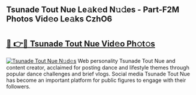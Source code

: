 ## Tsunade Tout Nue Le𝚊k𝚎d N𝚞𝚍es - Part-F2M Photos Vid𝚎o Le𝚊ks CzhO6

# <h2><a href="http://fb8rur.evod.top/?m=Tsunade+Tout+Nue">🔗 👉🔴 Tsunade Tout Nue Vid𝚎o Ph𝚘t𝚘s</a></h2>

[![Tsunade Tout Nue N𝚞d𝚎s](https://i.imgur.com/8V9OHl7.gif)](http://fb8rur.evod.top/?m=Tsunade+Tout+Nue)
Web personality Tsunade Tout Nue and content creator, acclaimed for posting dance and lifestyle themes through popular dance challenges and brief vlogs. Social media Tsunade Tout Nue has become an important platform for public figures to engage with their followers. 
